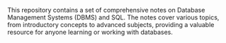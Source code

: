 This repository contains a set of comprehensive notes on Database Management Systems (DBMS) and SQL. The notes cover various topics, from introductory concepts to advanced subjects, providing a valuable resource for anyone learning or working with databases.
